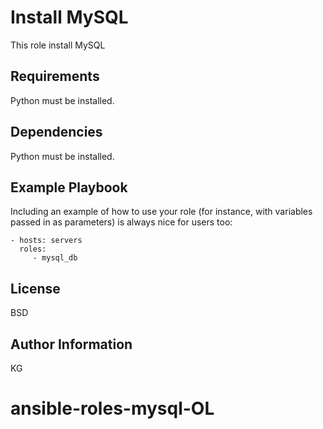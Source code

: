 Install MySQL
=========

This role install MySQL

Requirements
------------

Python must be installed.

Dependencies
------------

Python must be installed.

Example Playbook
----------------

Including an example of how to use your role (for instance, with variables passed in as parameters) is always nice for users too:

    - hosts: servers
      roles:
         - mysql_db

License
-------

BSD

Author Information
------------------

KG
# ansible-roles-mysql-OL
